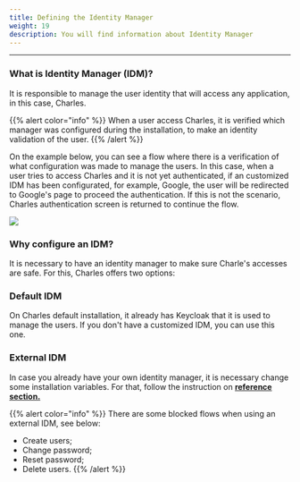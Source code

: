 ```yaml
---
title: Defining the Identity Manager
weight: 19
description: You will find information about Identity Manager
---
```


---

### What is Identity Manager \(IDM\)?

It is responsible to manage the user identity that will access any application, in this case, Charles.

{{% alert color="info" %}}
When a user access Charles, it is verified which manager was configured during the installation, to make an identity validation of the user. 
{{% /alert %}}

On the example below, you can see a flow where there is a verification of what configuration was made to manage the users. In this case, when a user tries to access Charles and it is not yet authenticated, if an customized IDM has been configurated, for example, Google, the user will be redirected to Google's page to proceed the authentication. If this is not the scenario, Charles authentication screen is returned to continue the flow.

![](/docs-charles/untitled-diagram-1-.png)

### Why configure an IDM? 

It is necessary to have an identity manager to make sure Charle's accesses are safe. For this, Charles offers two options:

### Default IDM

On Charles default installation, it already has Keycloak that it is used to manage the users. If you don't have a customized IDM, you can use this one.

### External IDM 

In case you already have your own identity manager, it is necessary change some installation variables. For that, follow the instruction on [**reference section.**](../../../reference/identity-manager)

{{% alert color="info" %}}
There are some blocked flows when using an external IDM, see below:

* Create users;
* Change password;
* Reset password; 
* Delete users. 
{{% /alert %}}
